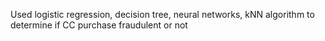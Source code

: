 Used logistic regression, decision tree, neural networks, kNN algorithm to determine if CC purchase fraudulent or not
